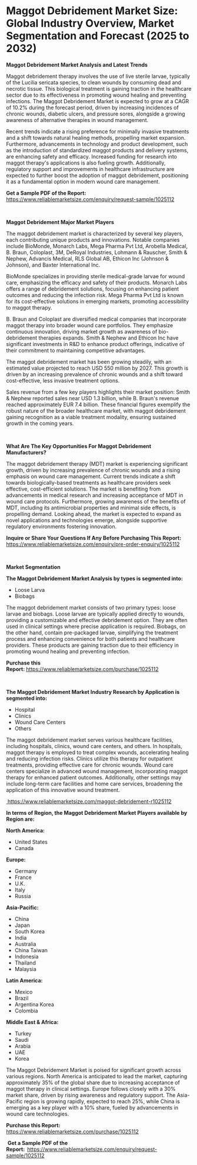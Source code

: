 <p><h1>Maggot Debridement Market Size: Global Industry Overview, Market Segmentation and Forecast (2025 to 2032)</h1></p><p><strong>Maggot Debridement Market Analysis and Latest Trends</strong></p>
<p><p>Maggot debridement therapy involves the use of live sterile larvae, typically of the Lucilia sericata species, to clean wounds by consuming dead and necrotic tissue. This biological treatment is gaining traction in the healthcare sector due to its effectiveness in promoting wound healing and preventing infections. The Maggot Debridement Market is expected to grow at a CAGR of 10.2% during the forecast period, driven by increasing incidences of chronic wounds, diabetic ulcers, and pressure sores, alongside a growing awareness of alternative therapies in wound management.</p><p>Recent trends indicate a rising preference for minimally invasive treatments and a shift towards natural healing methods, propelling market expansion. Furthermore, advancements in technology and product development, such as the introduction of standardized maggot products and delivery systems, are enhancing safety and efficacy. Increased funding for research into maggot therapy's applications is also fueling growth. Additionally, regulatory support and improvements in healthcare infrastructure are expected to further boost the adoption of maggot debridement, positioning it as a fundamental option in modern wound care management.</p></p>
<p><strong>Get a Sample PDF of the Report:&nbsp;</strong> <a href="https://www.reliablemarketsize.com/enquiry/request-sample/1025112?utm_campaign=3064&utm_medium=2&utm_source=Github&utm_content=ia&utm_term=17042025&utm_id=maggot-debridement">https://www.reliablemarketsize.com/enquiry/request-sample/1025112</a></p>
<p>&nbsp;</p>
<p><strong>Maggot Debridement Major Market Players</strong></p>
<p><p>The maggot debridement market is characterized by several key players, each contributing unique products and innovations. Notable companies include BioMonde, Monarch Labs, Mega Pharma Pvt Ltd, Arobella Medical, B. Braun, Coloplast, 3M, DeRoyal Industries, Lohmann & Rauscher, Smith & Nephew, Advancis Medical, RLS Global AB, Ethicon Inc (Johnson & Johnson), and Baxter International Inc.</p><p>BioMonde specializes in providing sterile medical-grade larvae for wound care, emphasizing the efficacy and safety of their products. Monarch Labs offers a range of debridement solutions, focusing on enhancing patient outcomes and reducing the infection risk. Mega Pharma Pvt Ltd is known for its cost-effective solutions in emerging markets, promoting accessibility to maggot therapy.</p><p>B. Braun and Coloplast are diversified medical companies that incorporate maggot therapy into broader wound care portfolios. They emphasize continuous innovation, driving market growth as awareness of bio-debridement therapies expands. Smith & Nephew and Ethicon Inc have significant investments in R&D to enhance product offerings, indicative of their commitment to maintaining competitive advantages.</p><p>The maggot debridement market has been growing steadily, with an estimated value projected to reach USD 550 million by 2027. This growth is driven by an increasing prevalence of chronic wounds and a shift toward cost-effective, less invasive treatment options.</p><p>Sales revenue from a few key players highlights their market position: Smith & Nephew reported sales near USD 1.3 billion, while B. Braun's revenue reached approximately EUR 7.4 billion. These financial figures exemplify the robust nature of the broader healthcare market, with maggot debridement gaining recognition as a viable treatment modality, ensuring sustained growth in the coming years.</p></p>
<p>&nbsp;</p>
<p><strong>What Are The Key Opportunities For Maggot Debridement Manufacturers?</strong></p>
<p><p>The maggot debridement therapy (MDT) market is experiencing significant growth, driven by increasing prevalence of chronic wounds and a rising emphasis on wound care management. Current trends indicate a shift towards biologically-based treatments as healthcare providers seek effective, cost-efficient solutions. The market is benefiting from advancements in medical research and increasing acceptance of MDT in wound care protocols. Furthermore, growing awareness of the benefits of MDT, including its antimicrobial properties and minimal side effects, is propelling demand. Looking ahead, the market is expected to expand as novel applications and technologies emerge, alongside supportive regulatory environments fostering innovation.</p></p>
<p><strong>Inquire or Share Your Questions If Any Before Purchasing This Report:</strong> <a href="https://www.reliablemarketsize.com/enquiry/pre-order-enquiry/1025112?utm_campaign=3064&utm_medium=2&utm_source=Github&utm_content=ia&utm_term=17042025&utm_id=maggot-debridement">https://www.reliablemarketsize.com/enquiry/pre-order-enquiry/1025112</a></p>
<p>&nbsp;</p>
<p><strong>Market Segmentation</strong></p>
<p><strong>The Maggot Debridement Market Analysis by types is segmented into:</strong></p>
<p><ul><li>Loose Larva</li><li>Biobags</li></ul></p>
<p><p>The maggot debridement market consists of two primary types: loose larvae and biobags. Loose larvae are typically applied directly to wounds, providing a customizable and effective debridement option. They are often used in clinical settings where precise application is required. Biobags, on the other hand, contain pre-packaged larvae, simplifying the treatment process and enhancing convenience for both patients and healthcare providers. These products are gaining traction due to their efficiency in promoting wound healing and preventing infection.</p></p>
<p><strong>Purchase this Report:&nbsp;</strong><a href="https://www.reliablemarketsize.com/purchase/1025112?utm_campaign=3064&utm_medium=2&utm_source=Github&utm_content=ia&utm_term=17042025&utm_id=maggot-debridement">https://www.reliablemarketsize.com/purchase/1025112</a></p>
<p>&nbsp;</p>
<p><strong>The Maggot Debridement Market Industry Research by Application is segmented into:</strong></p>
<p><ul><li>Hospital</li><li>Clinics</li><li>Wound Care Centers</li><li>Others</li></ul></p>
<p><p>The maggot debridement market serves various healthcare facilities, including hospitals, clinics, wound care centers, and others. In hospitals, maggot therapy is employed to treat complex wounds, accelerating healing and reducing infection risks. Clinics utilize this therapy for outpatient treatments, providing effective care for chronic wounds. Wound care centers specialize in advanced wound management, incorporating maggot therapy for enhanced patient outcomes. Additionally, other settings may include long-term care facilities and home care services, broadening the application of this innovative wound treatment.</p></p>
<p><a href="https://www.reliablemarketsize.com/maggot-debridement-r1025112?utm_campaign=3064&utm_medium=2&utm_source=Github&utm_content=ia&utm_term=17042025&utm_id=maggot-debridement">&nbsp;https://www.reliablemarketsize.com/maggot-debridement-r1025112</a></p>
<p><strong>In terms of Region, the Maggot Debridement Market Players available by Region are:</strong></p>
<p>
    <p> <strong> North America: </strong>
        <ul>
            <li>United States</li>
            <li>Canada</li>
        </ul>
        </p> 
    <p> <strong> Europe: </strong>
        <ul>
            <li>Germany</li>
            <li>France</li>
            <li>U.K.</li>
            <li>Italy</li>
            <li>Russia</li>
        </ul>
        </p> 
    <p> <strong> Asia-Pacific: </strong>
        <ul>
            <li>China</li>
            <li>Japan</li>
            <li>South Korea</li>
            <li>India</li>
            <li>Australia</li>
            <li>China Taiwan</li>
            <li>Indonesia</li>
            <li>Thailand</li>
            <li>Malaysia</li>
        </ul>
        </p> 
    <p> <strong> Latin America: </strong>
        <ul>
            <li>Mexico</li>
            <li>Brazil</li>
            <li>Argentina Korea</li>
            <li>Colombia</li>
        </ul>
        </p> 
    <p> <strong> Middle East & Africa: </strong>
        <ul>
            <li>Turkey</li>
            <li>Saudi</li>
            <li>Arabia</li>
            <li>UAE</li>
            <li>Korea</li>
        </ul>
    </p>
    </p>
<p><p>The Maggot Debridement Market is poised for significant growth across various regions. North America is anticipated to lead the market, capturing approximately 35% of the global share due to increasing acceptance of maggot therapy in clinical settings. Europe follows closely with a 30% market share, driven by rising awareness and regulatory support. The Asia-Pacific region is growing rapidly, expected to reach 25%, while China is emerging as a key player with a 10% share, fueled by advancements in wound care technologies.</p></p>
<p><strong>Purchase this Report: </strong><a href="https://www.reliablemarketsize.com/purchase/1025112?utm_campaign=3064&utm_medium=2&utm_source=Github&utm_content=ia&utm_term=17042025&utm_id=maggot-debridement">https://www.reliablemarketsize.com/purchase/1025112</a></p>
<p>&nbsp;<strong>Get a Sample PDF of the Report:&nbsp;&nbsp;</strong><a href="https://www.reliablemarketsize.com/enquiry/request-sample/1025112?utm_campaign=3064&utm_medium=2&utm_source=Github&utm_content=ia&utm_term=17042025&utm_id=maggot-debridement">https://www.reliablemarketsize.com/enquiry/request-sample/1025112</a></p>
<p><strong></strong></p>
<p><p></p><p></p><p></p></p>